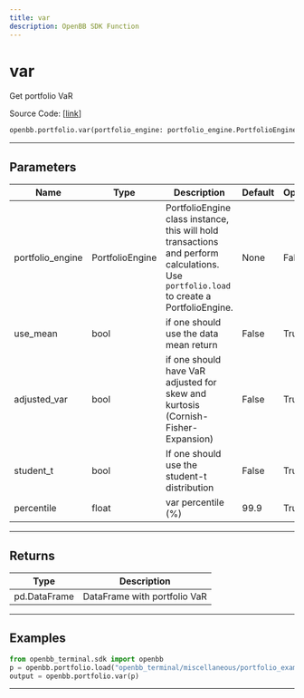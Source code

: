 ```yaml
---
title: var
description: OpenBB SDK Function
---
```


# var

Get portfolio VaR

Source Code: [[link](https://github.com/OpenBB-finance/OpenBBTerminal/tree/main/openbb_terminal/portfolio/portfolio_model.py#L1751)]

```python
openbb.portfolio.var(portfolio_engine: portfolio_engine.PortfolioEngine, use_mean: bool = False, adjusted_var: bool = False, student_t: bool = False, percentile: float = 99.9)
```

---

## Parameters

| Name | Type | Description | Default | Optional |
| ---- | ---- | ----------- | ------- | -------- |
| portfolio_engine | PortfolioEngine | PortfolioEngine class instance, this will hold transactions and perform calculations.<br/>Use `portfolio.load` to create a PortfolioEngine. | None | False |
| use_mean | bool | if one should use the data mean return | False | True |
| adjusted_var | bool | if one should have VaR adjusted for skew and kurtosis (Cornish-Fisher-Expansion) | False | True |
| student_t | bool | If one should use the student-t distribution | False | True |
| percentile | float | var percentile (%) | 99.9 | True |


---

## Returns

| Type | Description |
| ---- | ----------- |
| pd.DataFrame | DataFrame with portfolio VaR |
---

## Examples

```python
from openbb_terminal.sdk import openbb
p = openbb.portfolio.load("openbb_terminal/miscellaneous/portfolio_examples/holdings/example.csv")
output = openbb.portfolio.var(p)
```

---

